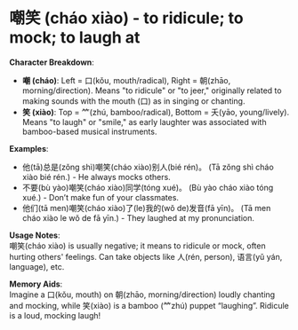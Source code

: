 # **嘲笑 (cháo xiào) - to ridicule; to mock; to laugh at**

**Character Breakdown**:  
- **嘲 (cháo)**: Left = 口(kǒu, mouth/radical), Right = 朝(zhāo, morning/direction). Means "to ridicule" or "to jeer," originally related to making sounds with the mouth (口) as in singing or chanting.  
- **笑 (xiào)**: Top = ⺮(zhú, bamboo/radical), Bottom = 夭(yāo, young/lively). Means "to laugh" or "smile," as early laughter was associated with bamboo-based musical instruments.

**Examples**:  
- 他(tā)总是(zǒng shì)嘲笑(cháo xiào)别人(bié rén)。 (Tā zǒng shì cháo xiào bié rén.) - He always mocks others.  
- 不要(bù yào)嘲笑(cháo xiào)同学(tóng xué)。 (Bù yào cháo xiào tóng xué.) - Don’t make fun of your classmates.  
- 他们(tā men)嘲笑(cháo xiào)了(le)我的(wǒ de)发音(fā yīn)。 (Tā men cháo xiào le wǒ de fā yīn.) - They laughed at my pronunciation.

**Usage Notes**:  
嘲笑(cháo xiào) is usually negative; it means to ridicule or mock, often hurting others' feelings. Can take objects like 人(rén, person), 语言(yǔ yán, language), etc.

**Memory Aids**:  
Imagine a 口(kǒu, mouth) on 朝(zhāo, morning/direction) loudly chanting and mocking, while 笑(xiào) is a bamboo (⺮zhú) puppet “laughing”. Ridicule is a loud, mocking laugh!